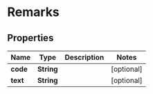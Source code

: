 

# Remarks


## Properties

| Name | Type | Description | Notes |
|------------ | ------------- | ------------- | -------------|
|**code** | **String** |  |  [optional] |
|**text** | **String** |  |  [optional] |



